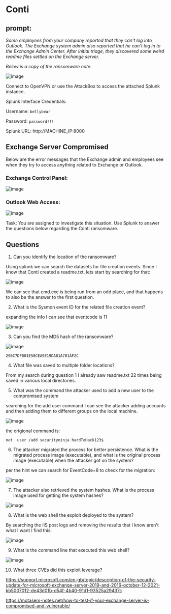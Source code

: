 # Conti

## prompt: 

*Some employees from your company reported that they can’t log into Outlook. The Exchange system admin also reported that he can’t log in to the Exchange Admin Center. After initial triage, they discovered some weird readme files settled on the Exchange server.*  

*Below is a copy of the ransomware note.*

![image](https://user-images.githubusercontent.com/83407557/148626131-54c740c8-ad65-48cf-9738-fd23501a73e6.png)

Connect to OpenVPN or use the AttackBox to access the attached Splunk instance. 

Splunk Interface Credentials:

Username: `bellybear`

Password: `password!!!`

Splunk URL: http://MACHINE_IP:8000


## Exchange Server Compromised

Below are the error messages that the Exchange admin and employees see when they try to access anything related to Exchange or Outlook.

### Exchange Control Panel:

![image](https://user-images.githubusercontent.com/83407557/148626243-b11dcd03-c345-4f2c-916d-abbb9c9ea63c.png)

### Outlook Web Access:

![image](https://user-images.githubusercontent.com/83407557/148626261-f3b394cb-d452-46ca-9033-95dd3329cf5b.png)


Task: You are assigned to investigate this situation. Use Splunk to answer the questions below regarding the Conti ransomware. 


## Questions

1) Can you identify the location of the ransomware? 

Using splunk we can search the datasets for file creation events. Since I know that Conti created a readme.txt, lets start by searching for that:

![image](https://user-images.githubusercontent.com/83407557/148628585-3ef7a429-4542-451b-8562-40bad2171044.png)

We can see that cmd.exe is being run from an odd place, and that happens to also be the answer to the first question.

2) What is the Sysmon event ID for the related file creation event?

expanding the info I can see that eventcode is 11

![image](https://user-images.githubusercontent.com/83407557/148628671-16e7fb26-62a1-40eb-8dac-ae9b15666a63.png)


3) Can you find the MD5 hash of the ransomware?

![image](https://user-images.githubusercontent.com/83407557/148628913-93448241-6a78-4c67-8758-2b1c542eacd8.png)

`290C7DFB01E50CEA9E19DA81A781AF2C`
 
4) What file was saved to multiple folder locations?

From my search during question 1 I already saw readme.txt 22 times being saved in various local directories.

5) What was the command the attacker used to add a new user to the compromised system

searching for the add user command I can see the attacker adding accounts and then adding them to different groups on the local machine. 

![image](https://user-images.githubusercontent.com/83407557/148629253-3a6569fd-c7a2-439b-a530-7a84f6a1a2a0.png)

the origional command is:

`net  user /add securityninja hardToHack123$`

6) The attacker migrated the process for better persistence. What is the migrated process image (executable), and what is the original process image (executable) when the attacker got on the system?

per the hint we can search for EventCode=8 to check for the migration:

![image](https://user-images.githubusercontent.com/83407557/148629543-c0061b58-631d-460b-8f6b-ba883921202f.png)

7) The attacker also retrieved the system hashes. What is the process image used for getting the system hashes?

![image](https://user-images.githubusercontent.com/83407557/148629636-5ae91a2e-7272-41b7-8e93-d3ed7fb444ba.png)

8) What is the web shell the exploit deployed to the system?

By searching the IIS post logs and removing the results that I know aren't what I want I find this:

![image](https://user-images.githubusercontent.com/83407557/148630793-c1ebf504-c4a5-4452-9c19-9183c085bfca.png)

9) What is the command line that executed this web shell?

![image](https://user-images.githubusercontent.com/83407557/148630927-d0e2691b-380f-425a-89c6-757a9019e806.png)

10) What three CVEs did this exploit leverage?

https://support.microsoft.com/en-gb/topic/description-of-the-security-update-for-microsoft-exchange-server-2019-and-2016-october-12-2021-kb5007012-de43d01b-d54f-4b40-91d1-93525a29437c

https://motasem-notes.net/how-to-test-if-your-exchange-server-is-compromised-and-vulnerable/
